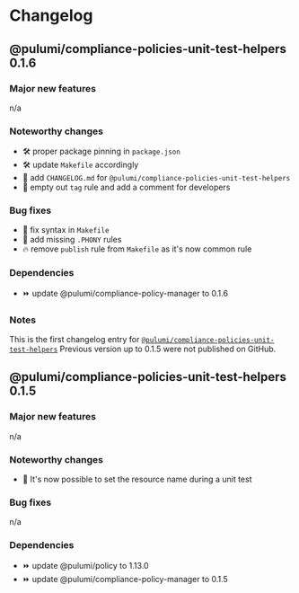 # Changelog

## @pulumi/compliance-policies-unit-test-helpers 0.1.6

### Major new features

n/a

### Noteworthy changes

* 🛠 proper package pinning in `package.json`
* 🛠 update `Makefile` accordingly
* 📄 add `CHANGELOG.md` for `@pulumi/compliance-policies-unit-test-helpers`
* 🌿 empty out `tag` rule and add a comment for developers

### Bug fixes

* 🐛 fix syntax in `Makefile`
* 🐛 add missing `.PHONY` rules
* 🔥 remove `publish` rule from `Makefile` as it's now common rule

### Dependencies

* ⏩ update @pulumi/compliance-policy-manager to 0.1.6

### Notes

This is the first changelog  entry for [`@pulumi/compliance-policies-unit-test-helpers`](https://www.npmjs.com/package/@pulumi/compliance-policies-unit-test-helpers)
Previous version up to 0.1.5 were not published on GitHub.

## @pulumi/compliance-policies-unit-test-helpers 0.1.5

### Major new features

n/a

### Noteworthy changes

* 🌿 It's now possible to set the resource name during a unit test

### Bug fixes

n/a

### Dependencies

* ⏩ update @pulumi/policy to 1.13.0
* ⏩ update @pulumi/compliance-policy-manager to 0.1.5
